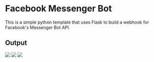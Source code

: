 # Facebook Messenger Bot #

This is a simple python template that uses Flask to build a webhook for Facebook's Messenger Bot API.

## Output ##

![](https://github.com/shahparth06/home-automation/blob/master/FB%20messenger/1.png)
![](https://github.com/shahparth06/home-automation/blob/master/FB%20messenger/2.png)
![](https://github.com/shahparth06/home-automation/blob/master/FB%20messenger/3.png)
